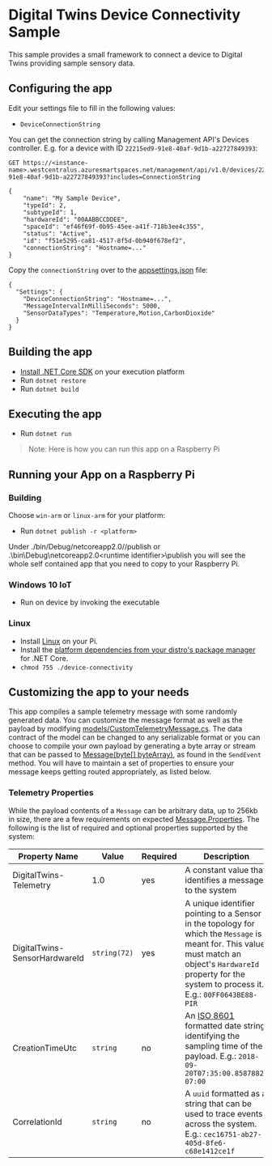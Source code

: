 # Digital Twins Device Connectivity Sample

This sample provides a small framework to connect a device to Digital Twins providing
sample sensory data.

## Configuring the app

Edit your settings file to fill in the following values:
* `DeviceConnectionString`

You can get the connection string by calling Management API's Devices controller. E.g. for a device with ID `22215ed9-91e8-40af-9d1b-a22727849393`:

```
GET https://<instance-name>.westcentralus.azuresmartspaces.net/management/api/v1.0/devices/22215ed9-91e8-40af-9d1b-a22727849393?includes=ConnectionString

{
    "name": "My Sample Device",
    "typeId": 2,
    "subtypeId": 1,
    "hardwareId": "00AABBCCDDEE",
    "spaceId": "ef46f69f-0b95-45ee-a41f-718b3ee4c355",
    "status": "Active",
    "id": "f51e5295-ca81-4517-8f5d-0b940f678ef2",
    "connectionString": "Hostname=..."
}

```

Copy the `connectionString` over to the [appsettings.json](./appsettings.json) file:

```
{
  "Settings": {
    "DeviceConnectionString": "Hostname=...",
    "MessageIntervalInMilliSeconds": 5000,
    "SensorDataTypes": "Temperature,Motion,CarbonDioxide"
  }
}
```  

## Building the app

* [Install .NET Core SDK](https://www.microsoft.com/net/core) on your execution platform
* Run `dotnet restore`
* Run `dotnet build`

## Executing the app

* Run `dotnet run`

>Note: Here is how you can run this app on a Raspberry Pi

## Running your App on a Raspberry Pi

### Building

Choose `win-arm` or `linux-arm` for your platform:
* Run `dotnet publish -r <platform>`

Under ./bin/Debug/netcoreapp2.0/<runtime identifier>/publish or .\bin\Debug\netcoreapp2.0\<runtime identifier>\publish you will see the whole self contained app that you need to copy to your Raspberry Pi.

### Windows 10 IoT

* Run on device by invoking the executable

### Linux

* Install [Linux](https://www.raspberrypi.org/downloads/) on your Pi.
* Install the [platform dependencies from your distro's package manager](https://github.com/dotnet/core/blob/master/Documentation/prereqs.md) for .NET Core.
* `chmod 755 ./device-connectivity`

## Customizing the app to your needs

This app compiles a sample telemetry message with some randomly generated data. You can customize the message format as well as the payload by modifying [models/CustomTelemetryMessage.cs](./models/CustomTelemetryMessage.cs). The data contract of the model can be changed to any serializable format or you can choose to compile your own payload by generating a byte array or stream that can be passed to  [Message(byte[] byteArray)](https://docs.microsoft.com/en-us/dotnet/api/microsoft.azure.devices.client.message.-ctor?view=azure-dotnet#Microsoft_Azure_Devices_Client_Message__ctor_System_Byte___), as found in the `SendEvent` method. You will have to maintain a set of properties to ensure your message keeps getting routed appropriately, as listed below.

### Telemetry Properties

While the payload contents of a `Message` can be arbitrary data, up to 256kb in size, there are a few requirements on expected [Message.Properties](https://docs.microsoft.com/en-us/dotnet/api/microsoft.azure.devices.client.message.properties?view=azure-dotnet). The following is the list of required and optional properties supported by the system:

| Property Name | Value | Required | Description |
|---------------|-------|----------|-------------|
| DigitalTwins-Telemetry | 1.0 | yes | A constant value that identifies a message to the system |
| DigitalTwins-SensorHardwareId | `string(72)` | yes | A unique identifier pointing to a Sensor in the topology for which the `Message` is meant for. This value must match an object's `HardwareId` property for the system to process it. E.g.: `00FF0643BE88-PIR` |
| CreationTimeUtc | `string` | no | An [ISO 8601](https://en.wikipedia.org/wiki/ISO_8601) formatted date string identifying the sampling time of the payload. E.g.: `2018-09-20T07:35:00.8587882-07:00` |
| CorrelationId | `string` | no | A `uuid` formatted as a string that can be used to trace events across the system. E.g.: `cec16751-ab27-405d-8fe6-c68e1412ce1f`
